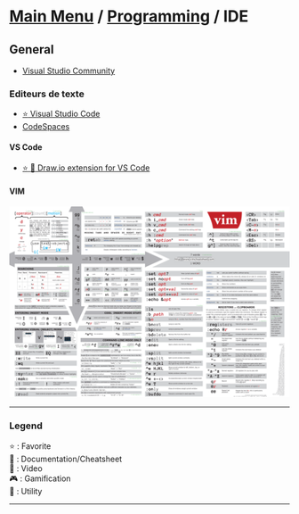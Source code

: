 # [Main Menu](../../README.md) / [Programming](../README.md) / IDE

## General
- [Visual Studio Community](https://visualstudio.microsoft.com/pl/thank-you-downloading-visual-studio/?sku=Community)

### Editeurs de texte
- [:star: Visual Studio Code](https://code.visualstudio.com/)
- [CodeSpaces](https://github.com/features/codespaces)

#### VS Code
- [:star: :wrench: Draw.io extension for VS Code](https://visualstudio.developpez.com/actu/302814/Draw-io-integre-a-VS-Code-creez-des-diagrammes-directement-dans-l-EDI-avec-cette-extension-open-source/)

#### VIM
![VIM Cheatsheet](vim-cheatsheet.png)

---

### Legend
:star: : Favorite\
:book: : Documentation/Cheatsheet\
:movie_camera: : Video\
:video_game: : Gamification\
:wrench: : Utility

---